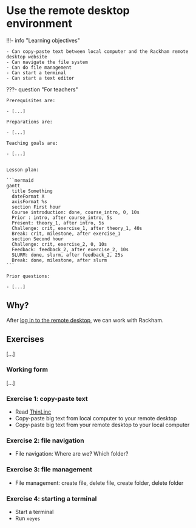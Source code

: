 # Use the remote desktop environment

!!!- info "Learning objectives"

    - Can copy-paste text between local computer and the Rackham remote desktop website
    - Can navigate the file system
    - Can do file management
    - Can start a terminal
    - Can start a text editor

???- question "For teachers"

    Prerequisites are:

    - [...]

    Preparations are:

    - [...]

    Teaching goals are:

    - [...]


    Lesson plan:

    ```mermaid
    gantt
      title Something
      dateFormat X
      axisFormat %s
      section First hour
      Course introduction: done, course_intro, 0, 10s
      Prior : intro, after course_intro, 5s
      Present: theory_1, after intro, 5s
      Challenge: crit, exercise_1, after theory_1, 40s
      Break: crit, milestone, after exercise_1
      section Second hour
      Challenge: crit, exercise_2, 0, 10s
      Feedback: feedback_2, after exercise_2, 10s
      SLURM: done, slurm, after feedback_2, 25s
      Break: done, milestone, after slurm
    ```

    Prior questions:

    - [...]


## Why?

After [log in to the remote desktop](login_remote_desktop.md),
we can work with Rackham.


## Exercises

[...]

### Working form

[...]

### Exercise 1: copy-paste text

- Read [ThinLinc](http://docs.uppmax.uu.se/software/thinlinc/)
- Copy-paste big text from local computer to your remote desktop
- Copy-paste big text from your remote desktop to your local computer

### Exercise 2: file navigation

- File navigation: Where are we? Which folder? 

### Exercise 3: file management

- File management: create file, delete file, create folder, delete folder

### Exercise 4: starting a terminal

- Start a terminal
- Run `xeyes`
